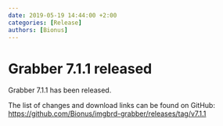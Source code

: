 ```yaml
---
date: 2019-05-19 14:44:00 +2:00
categories: [Release]
authors: [Bionus]
---
```



# Grabber 7.1.1 released

Grabber 7.1.1 has been released.

The list of changes and download links can be found on GitHub:  
<https://github.com/Bionus/imgbrd-grabber/releases/tag/v7.1.1>